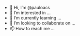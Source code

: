 - 👋 Hi, I’m @pauloacs
- 👀 I’m interested in ...
- 🌱 I’m currently learning ...
- 💞️ I’m looking to collaborate on ...
- 📫 How to reach me ...

<!---
pauloacs/pauloacs is a ✨ special ✨ repository because its `README.md` (this file) appears on your GitHub profile.
You can click the Preview link to take a look at your changes.
--->

